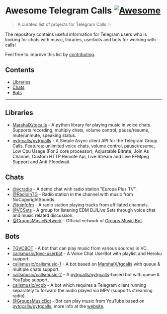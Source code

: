 # Awesome Telegram Calls [![Awesome](https://awesome.re/badge.svg)](https://awesome.re)

> A curated list of projects for Telegram Calls ✨

The repository contains useful information for Telegram users who is looking for chats with music, libraries, userbots and bots for working with calls! 

Feel free to improve this list by [contributing](CONTRIBUTING.md).

## Contents

- [Libraries](#libraries)
- [Chats](#chats)
- [Bots](#bots)

---

## Libraries

- [MarshalX/tgcalls](https://github.com/MarshalX/tgcalls) - A python library for playing music in voice chats. Supports recording, multiply chats, volume control, pause/resume, mute/unmute, speaking status.
- [pytgcalls/pytgcalls](https://github.com/pytgcalls/pytgcalls) - A Simple Async client API for the Telegram Group Calls. Features: unlimited voice chats, volume control, pause/resume, Low Cpu Usage (For 2 core processor), Adjustable Bitrate, Join As Channel, Custom HTTP Remote Api, Live Stream and Live FFMpeg Support and Anti-Floodwait.


## Chats

- [@vcradio](https://t.me/vcradio) - A demo chat with radio station "Europa Plus TV".
- [@RadioInTG](https://t.me/radiointg) - Radio station in the channel with music from NoCopyrightSounds.
- [@tginfofm](https://t.me/tginfofm) - A radio station playing tracks from affiliated channels.
- [@VCSets](https://t.me/VCSets) - A group for listening EDM DJ/Live Sets through voice chat and music related discussion.
- [@GroupsMusicNetwork](https://t.me/GroupsMusicNetwork) - Official network of [Groups Music Bot](https://t.me/GroupsMusicBot).


## Bots

- [TGVCBOT](https://github.com/thehamkercat/Telegram_VC_Bot) - A bot that can play music from various sources in VC.
- [callsmusic/tgvc-userbot](https://github.com/callsmusic/tgvc-userbot) - A Voice Chat UserBot with playlist and Heroku support.
- [callsmusic/callsmusic-1](https://github.com/callsmusic/callsmusic-1) - A bot based on [MarshalX/tgcalls](https://github.com/MarshalX/tgcalls) with queue & multiple chats support.
- [callsmusic/callsmusic-2](https://github.com/callsmusic/callsmusic-2) - A [pytgcalls/pytgcalls](https://github.com/pytgcalls/pytgcalls)-based bot with queue & YouTube support.
- [callsmusic/vcpb](https://github.com/callsmusic/vcpb) - A bot which requires a Telegram client running separately to forward the audio played via MPV (supports streaming radio).
- [@GroupsMusicBot](https://t.me/GroupsMusicBot) - Bot can play music from YouTube based on [pytgcalls/pytgcalls](https://github.com/pytgcalls/pytgcalls), more info at the [website](https://skivee-cdn.tappo03.it/).

